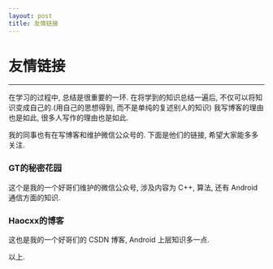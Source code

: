 ```yaml
---
layout: post
title: 友情链接
---
```

# 友情链接
----

在学习的过程中, 总结是很重要的一环. 在将学到的知识总结一遍后, 不仅可以将知识变成自己的.(用自己的思想得到, 而不是单纯的复述别人的知识) 
我写博客的理由也是如此, 很多人写作的理由也是如此.

我的同事也有在写博客和维护微信公众号的. 下面是他们的链接, 希望大家能多多关注.

### GT的秘密花园
这个是我的一个好哥们维护的微信公众号, 涉及内容为 C++, 算法, 还有 Android 通信方面的知识.

### Haocxx的博客
这也是我的一个好哥们的 CSDN 博客, Android 上层知识多一点.

以上.